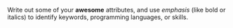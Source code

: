 Write out some of your **awesome** attributes, and use _emphasis_ (like bold or italics) to identify keywords, programming languages, or skills. 
